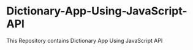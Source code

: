 # Dictionary-App-Using-JavaScript-API
This Repository contains Dictionary App  Using JavaScript API
